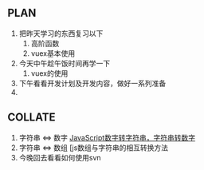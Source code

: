 ## PLAN

1. 把昨天学习的东西复习以下
   1. 高阶函数
   2. vuex基本使用
2. 今天中午趁午饭时间再学一下
   1. vuex的使用
3. 下午看看开发计划及开发内容，做好一系列准备
4. 



## COLLATE

1. 字符串 <=> 数字 [JavaScript数字转字符串，字符串转数字](https://www.cnblogs.com/nelsonlei/p/8416877.html)
2. 字符串 <=> 数组 [js数组与字符串的相互转换方法
3. 今晚回去看看如何使用svn



